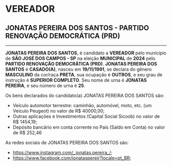 # VEREADOR
## JONATAS PEREIRA DOS SANTOS - PARTIDO RENOVAÇÃO DEMOCRÁTICA (PRD)
---
**JONATAS PEREIRA DOS SANTOS**, é candidato a **VEREADOR** pelo município de **SÃO JOSÉ DOS CAMPOS - SP** na eleição **MUNICIPAL** de **2024** pelo **PARTIDO RENOVAÇÃO DEMOCRÁTICA (PRD)**.
**JONATAS PEREIRA DOS SANTOS** é **CASADO(A)**, nasceu em **19/11/1991**, se declara do gênero **MASCULINO** da cor/raça **PRETA**, sua ocupação é **OUTROS**, e seu grau de instrução é **SUPERIOR COMPLETO**.
Seu nome de urna é **JONATAS PEREIRA**, e seu número de urna é **25**.

Os bens declarados do candidato(a) JONATAS PEREIRA DOS SANTOS são: 
- Veículo automotor terrestre: caminhão, automóvel, moto, etc. (um Veículo Peugeot) no valor de R$ 40000,00;
- Outras aplicações e Investimentos (Capital Social Sicoob) no valor de R$ 1454,19;
- Depósito bancário em conta corrente no País (Saldo em Conta) no valor de R$ 252,46

As redes sociais de JONATAS PEREIRA DOS SANTOS são:
- https://www.instagram.com/_jonatas.pereira_/;
- https://www.facebook.com/jonataspereir?locale=pt_BR;